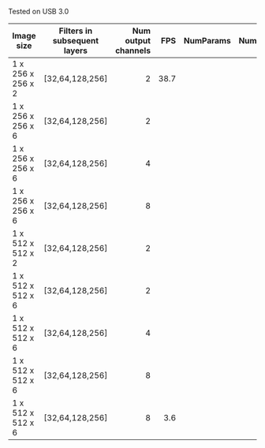 Tested on USB 3.0

| Image size  |      Filters in subsequent layers    | Num output channels  |  FPS | NumParams | NumFLOPs | 
|----------|:-------------:|------:|------:|------:| ------:|
| 1 x 256 x 256 x 2 | [32,64,128,256] | 2 | 38.7 |  |  |
| 1 x 256 x 256 x 6 | [32,64,128,256] | 2 |  |  |  |
| 1 x 256 x 256 x 6 | [32,64,128,256] | 4 |   |  |  |
| 1 x 256 x 256 x 6 | [32,64,128,256] | 8 |   |  |  |
| 1 x 512 x 512 x 2 | [32,64,128,256] | 2 |  |  |  | 
| 1 x 512 x 512 x 6 | [32,64,128,256] | 2 |  |  |  | 
| 1 x 512 x 512 x 6 | [32,64,128,256] | 4 |  |  |  | 
| 1 x 512 x 512 x 6 | [32,64,128,256] | 8 | |  |  | 
| 1 x 512 x 512 x 6 | [32,64,128,256] | 8 | 3.6 |  |  | 
